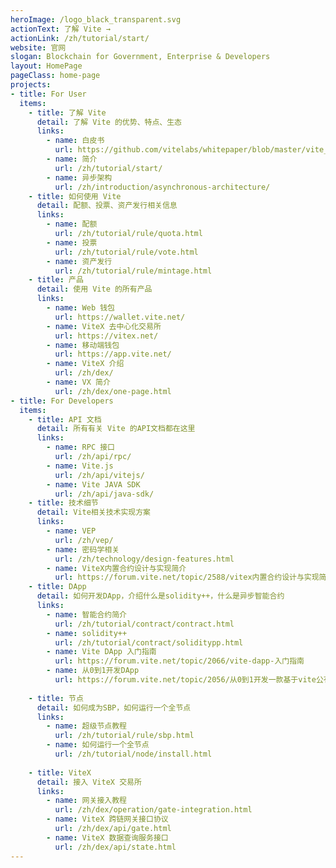 ```yaml
---
heroImage: /logo_black_transparent.svg
actionText: 了解 Vite →
actionLink: /zh/tutorial/start/
website: 官网
slogan: Blockchain for Government, Enterprise & Developers
layout: HomePage
pageClass: home-page
projects:
- title: For User
  items:
    - title: 了解 Vite
      detail: 了解 Vite 的优势、特点、生态
      links: 
        - name: 白皮书
          url: https://github.com/vitelabs/whitepaper/blob/master/vite_cn.pdf
        - name: 简介
          url: /zh/tutorial/start/
        - name: 异步架构 
          url: /zh/introduction/asynchronous-architecture/
    - title: 如何使用 Vite
      detail: 配额、投票、资产发行相关信息
      links: 
        - name: 配额
          url: /zh/tutorial/rule/quota.html
        - name: 投票
          url: /zh/tutorial/rule/vote.html
        - name: 资产发行
          url: /zh/tutorial/rule/mintage.html    
    - title: 产品
      detail: 使用 Vite 的所有产品
      links: 
        - name: Web 钱包
          url: https://wallet.vite.net/
        - name: ViteX 去中心化交易所
          url: https://vitex.net/
        - name: 移动端钱包
          url: https://app.vite.net/  
        - name: ViteX 介绍
          url: /zh/dex/
        - name: VX 简介
          url: /zh/dex/one-page.html
- title: For Developers
  items:
    - title: API 文档
      detail: 所有有关 Vite 的API文档都在这里
      links: 
        - name: RPC 接口
          url: /zh/api/rpc/
        - name: Vite.js
          url: /zh/api/vitejs/
        - name: Vite JAVA SDK
          url: /zh/api/java-sdk/
    - title: 技术细节
      detail: Vite相关技术实现方案
      links: 
        - name: VEP
          url: /zh/vep/
        - name: 密码学相关
          url: /zh/technology/design-features.html
        - name: ViteX内置合约设计与实现简介
          url: https://forum.vite.net/topic/2588/vitex内置合约设计与实现简介
    - title: DApp
      detail: 如何开发DApp，介绍什么是solidity++，什么是异步智能合约
      links: 
        - name: 智能合约简介
          url: /zh/tutorial/contract/contract.html
        - name: solidity++
          url: /zh/tutorial/contract/soliditypp.html  
        - name: Vite DApp 入门指南
          url: https://forum.vite.net/topic/2066/vite-dapp-入门指南
        - name: 从0到1开发DApp
          url: https://forum.vite.net/topic/2056/从0到1开发一款基于vite公有链的dapp-开发指南
          
    - title: 节点
      detail: 如何成为SBP，如何运行一个全节点
      links:
        - name: 超级节点教程
          url: /zh/tutorial/rule/sbp.html   
        - name: 如何运行一个全节点
          url: /zh/tutorial/node/install.html
          
    - title: ViteX
      detail: 接入 ViteX 交易所
      links:
        - name: 网关接入教程
          url: /zh/dex/operation/gate-integration.html
        - name: ViteX 跨链网关接口协议
          url: /zh/dex/api/gate.html      
        - name: ViteX 数据查询服务接口
          url: /zh/dex/api/state.html         
---
```


